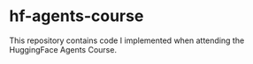 # hf-agents-course
This repository contains code I implemented when attending the HuggingFace Agents Course.
